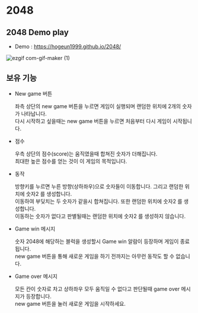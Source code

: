 # 2048

2048 Demo play
-------------------
* Demo : https://hogeun1999.github.io/2048/


![ezgif com-gif-maker (1)](https://user-images.githubusercontent.com/70385605/223733555-15ee371e-cf28-4140-a411-0699833a039d.gif)

보유 기능
--------

* New game 버튼   

  좌측 상단의 new game 버튼을 누르면 게임이 실행되며 랜덤한 위치에 2개의 숫자가 나타납니다.   
  다시 시작하고 싶을때는 new game 버튼을 누르면 처음부터 다시 게임이 시작됩니다.

* 점수  
 
  우측 상단의 점수(score)는 움직였을때 합쳐진 숫자가 더해집니다.   
  최대한 높은 점수를 얻는 것이 이 게임의 목적입니다.

* 동작   
  
  방향키를 누르면 누른 방향(상하좌우)으로 숫자들이 이동합니다. 그리고 랜덤한 위치에 숫자2 를 생성합니다.      
  이동하여 부딪치는 두 숫자가 같을시 합쳐집니다. 또한 랜덤한 위치에 숫자2 를 생성합니다.   
  이동하는 숫자가 없다고 판별될때는 랜덤한 위치에 숫자2 를 생성하지 않습니다.
    
* Game win 메시지   
  
  숫자 2048에 해당하는 블럭을 생성할시 Game win 알람이 등장하며 게임이 종료됩니다.   
  new game 버튼을 통해 새로운 게임을 하기 전까지는 아무런 동작도 할 수 없습니다.

* Game over 메시지   

  모든 칸이 숫자로 차고 상하좌우 모두 움직일 수 없다고 판단될때 game over 메시지가 등장합니다.   
  new game 버튼을 눌러 새로운 게임을 시작하세요.


